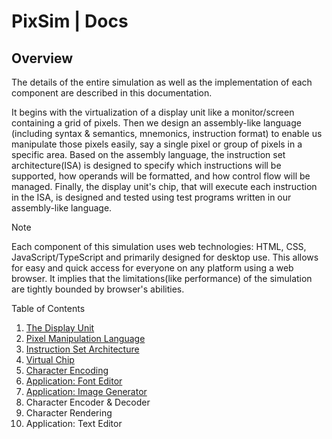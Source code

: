 # PixSim | Docs

## Overview

The details of the entire simulation as well as the implementation of each component are described in this documentation.

It begins with the virtualization of a display unit like a monitor/screen containing a grid of pixels.
Then we design an assembly-like language (including syntax & semantics, mnemonics, instruction format) to enable us manipulate those pixels easily, say a single pixel or group of pixels in a specific area. 
Based on the assembly language, the instruction set architecture(ISA) is designed to specify which instructions will be supported, how operands will be formatted, and how control flow will be managed.
Finally, the display unit's chip, that will execute each instruction in the ISA, is designed and tested using test programs written in our assembly-like language.

>[!NOTE]
>Each component of this simulation uses web technologies: HTML, CSS, JavaScript/TypeScript and primarily designed for desktop use.
>This allows for easy and quick access for everyone on any platform using a web browser.
>It implies that the limitations(like performance) of the simulation are tightly bounded by browser's abilities.  

Table of Contents

1. [The Display Unit](./display-unit.md)
2. [Pixel Manipulation Language](./language.md)
3. [Instruction Set Architecture](./isa.md)
4. [Virtual Chip](./virtual-chip.md)
5. [Character Encoding](./charset.md)
6. [Application: Font Editor](./font-editor.md)
7. [Application: Image Generator](./image-generator.md)
8. Character Encoder & Decoder
9. Character Rendering
10. Application: Text Editor
